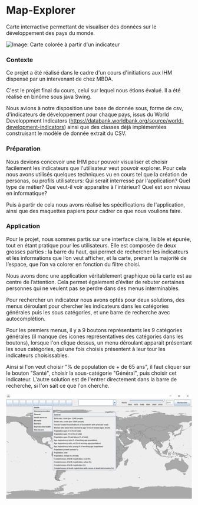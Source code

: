 # Map-Explorer
Carte interractive permettant de visualiser des données sur le développement des pays du monde.

![Image: Carte colorée à partir d'un indicateur](https://github.com/JulienPolop/Map-Explorer/blob/master/images/Map%20Color%C3%A9e.PNG)

### Contexte

Ce projet a été réalisé dans le cadre d'un cours d'initiations aux IHM dispensé par un intervenant de chez MBDA.

C'est le projet final du cours, celui sur lequel nous étions évalué. Il a été réalisé en binôme sous java Swing.


Nous avions à notre disposition une base de donnée sous, forme de csv, d'indicateurs de développement pour chaque pays, issus du World Developpment Indicators (https://databank.worldbank.org/source/world-development-indicators) ainsi que des classes déjà implémentées construisant le modèle de donnée extrait du CSV.


### Préparation
Nous devions concevoir une IHM pour pouvoir visualiser et choisir facilement les indicateurs que l'utilisateur veut pouvoir explorer. Pour cela nous avons utilisés quelques techniques vu en cours tel que la création de personas, ou profils utilisateurs: Qui serait interressé par l'application? Quel type de métier? Que veut-il voir apparaitre à l'intérieur? Quel est son niveau en informatique?

Puis à partir de cela nous avons réalisé les spécifications de l'application, ainsi que des maquettes papiers pour cadrer ce que nous voulions faire. 


### Application
Pour le projet, nous sommes partis sur une interface claire, lisible et épurée, tout en étant pratique pour les utilisateurs. Elle est composée de deux grosses parties : la barre du haut, qui permet de rechercher les indicateurs et les informations que l’on veut afficher, et  la carte, prenant la majorité de l’espace, que l’on va colorer en fonction du filtre choisi.

Nous avons donc une application véritablement graphique où la carte est au centre de l’attention. Cela permet également d’éviter de rebuter certaines personnes qui ne veulent pas se perdre dans des menus interminables.


Pour rechercher un indicateur nous avons optés pour deux solutions, des menus déroulant pour chercher les indicateurs dans les catégories générales puis les sous catégories, et une barre de recherche avec autocomplétion.

Pour les premiers menus, il y a 9 boutons représentants les 9 catégories générales (il manque des icones représentatives des catégories dans les boutons), lorsque l'on clique dessus, un menu déroulant apparait présentant les sous catégories, qui une fois choisis présentent à leur tour les indicateurs choisissables.

Ainsi si l'on veut choisir "% de population de + de 65 ans", il faut cliquer sur le bouton "Santé", choisir la sous-catégorie "Général", puis choisir cet indicateur. L'autre solution est de l'entrer directement dans la barre de recherche, si l'on sait ce que l'on cherche.

![Image: Présentation des menus](https://github.com/JulienPolop/Map-Explorer/blob/master/images/Menu%20Deroulant.PNG)


